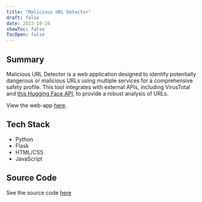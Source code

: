 ```yaml
---
title: "Malicious URL Detector"
draft: false
date: 2023-10-26
showToc: false
TocOpen: false
---
```

## Summary

Malicious URL Detector is a web application designed to identify potentially dangerous or malicious URLs using multiple services for a comprehensive safety profile. This tool integrates with external APIs, including VirusTotal and [this Hugging Face API](https://huggingface.co/elftsdmr/malware-url-detect), to provide a robust analysis of URLs.

View the web-app [here](https://athanvi.pythonanywhere.com/).

## Tech Stack

- Python
- Flask
- HTML/CSS
- JavaScript

## Source Code

See the source code [here](https://github.com/amanthanvi/malicious-url-detector)
